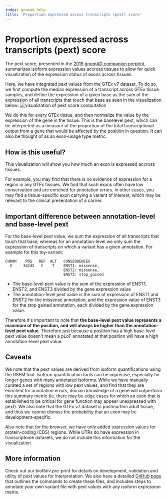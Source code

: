 ```yaml
---
index: gnomad_help
title: 'Proportion expressed across transcripts (pext) score'
---
```


# Proportion expressed across transcripts (pext) score

The pext score, presented in the [2019 gnomAD companion preprint](broad.io/tx_annotation), summarizes isoform expression values accross tissues to allow for quick visualization of the expression status of exons across tissues. 

Here, we have integrated pext values from the GTEx v7 dataset. To do so, we first compute the median expression of a transcript across GTEx tissue samples, and define the expression of a given base as the sum of the expression of all transcripts that touch that base as seen in the visualization below:
![visualization of pext score computation](/assets/pext.png)

We do this for every GTEx tissue, and then normalize the value by the expression of the gene in the tissue. This is the baselevel pext, which can be interpreted as a measure of the proportion of the total transcriptional output from a gene that would be affected by the position in question. It can also be thought of as an exon-usage type metric.

## How is this useful?
This visualization will show you how much an exon is expressed accross tissues. 

For example, you may find that there is no evidence of expression for a region in any GTEx tissues. We find that such exons often have low conservation and are enriched for annotation errors. In other cases, you may find a tissue-specific exon carrying a variant of interest, which may be relevant to the clinical presentation of a carrier. 

## Important difference between annotation-level and base-level pext
For the base-level pext value, we sum the expression of all transcripts that touch that base, whereas for an annotation-level we only sum the expression of transcripts on which a variant has a given annotation. For example for this toy-variant: 

```
CHROM    POS   REF  ALT   CONSEQUENCES
  X     34242   C    T    ENST1: missense,
                          ENST2: missense,
                          ENST3: stop_gained
```
- The base-level pext value is the sum of the expression of ENST1, ENST2, and ENST3 divided by the gene expression value
- The annotation-level pext value is the sum of expression of ENST1 and ENST2 for the missense annotation, and the expression value of ENST3 for the stop gained annotation, each divided by the gene expression value. 

Therefore it's important to note that **the base-level pext value represents a maximum of the position, and will always be higher than the annotation-level pext value**. Therefore just because a position has a high base-level pext value doesn't mean a pLoF annotated at that position will have a high annotation-level pext value. 

## Caveats
We note that the pext values are derived from isoform quantifications using the RSEM tool. Isoform quantification tools can be imprecise, especially for longer genes with many annotated isoforms. While we have manually curated a set of regions with low pext values, and find that they are enriched for annotation errors, domain knowledge of a gene will outperform this summary metric (ie. there may be edge cases for which an exon that is established to be critical for gene function may appear unexpressed with pext). We also note that the GTEx v7 dataset is postmortem adult tissue, and thus we cannot dismiss the probability that an exon may be development-specific. 

Also note that for the browser, we have only added expression values for protein-coding (CDS) regions. While UTRs do have expression in transcriptome datasets, we do not include this information for the visualization. 

## More information
Check out our bioRxiv pre-print for details on development, validation and utility of pext values for interpretation. We also have a detailed [GitHub page](https://github.com/macarthur-lab/tx_annotation/) that outlines the commands to create these files, and includes steps to annotate your own variant file with pext values with any isoform expression matrix.
